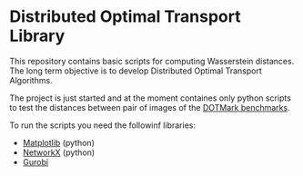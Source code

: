 # Distributed Optimal Transport Library
This repository contains basic scripts for computing Wasserstein distances.
The long term objective is to develop Distributed Optimal Transport Algorithms.

The project is just started and at the moment containes only python scripts to test the distances 
between pair of images of the [DOTMark benchmarks](http://www.stochastik.math.uni-goettingen.de/index.php?id=215/).

To run the scripts you need the followinf libraries:

* [Matplotlib](https://matplotlib.org/) (python)
* [NetworkX](http://networkx.github.io/) (python)
* [Gurobi](http://www.gurobi.com)
